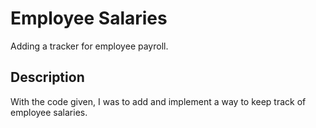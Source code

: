 # Employee Salaries
Adding a tracker for employee payroll.

## Description
With the code given, I was to add and implement a way to keep track of employee salaries.
